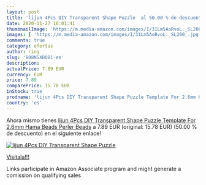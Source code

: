 ```yaml
---
layout: post
title: 'lijun 4Pcs DIY Transparent Shape Puzzle  al 50.00 % de descuento'
date: 2020-11-27 16:01:41
thumbnailImage: 'https://m.media-amazon.com/images/I/31Lm5AoRvoL._SL200_.jpg'
images: [ 'https://m.media-amazon.com/images/I/31Lm5AoRvoL._SL200_.jpg' ]
comments: true
category: ofertas
author: ring
slug: 'B08N5XBQB1-es'
description:
actualPrice: 7.89 EUR
currency: EUR
price: 7.89
comparePrice: 15.78 EUR
inStock: true
prodname: 'lijun 4Pcs DIY Transparent Shape Puzzle Template For 2.6mm Hama Beads Perler Beads'
country: 'es'
---
```


Ahora mismo tienes [lijun 4Pcs DIY Transparent Shape Puzzle Template For 2.6mm Hama Beads Perler Beads](https://www.amazon.es/dp/B08N5XBQB1/?tag=tolees-21) a 7.89 EUR (original: 15.78 EUR) (50.00 %  de descuento) en el siguiente enlace!

[![lijun 4Pcs DIY Transparent Shape Puzzle ](https://m.media-amazon.com/images/I/31Lm5AoRvoL._SL200_.jpg)](https://www.amazon.es/dp/B08N5XBQB1/?tag=tolees-21)

[Visítala!!!](https://www.amazon.es/dp/B08N5XBQB1/?tag=tolees-21)

Links participate in Amazon Associate program and might generate a comission on qualifying sales
